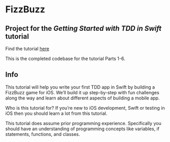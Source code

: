 # FizzBuzz
## Project for the *Getting Started with TDD in Swift* tutorial

Find the tutorial [here](https://medium.com/@ynzc/getting-started-with-tdd-in-swift-2fab3e07204b)

This is the completed codebase for the tutorial Parts 1-6.

## Info
This tutorial will help you write your first TDD app in Swift by building a FizzBuzz game for iOS. We’ll build it up step-by-step with fun challenges along the way and learn about different aspects of building a mobile app.

Who is this tutorial for?
If you’re new to iOS development, Swift or testing in iOS then you should learn a lot from this tutorial.

This tutorial does assume prior programming experience. Specifically you should have an understanding of programming concepts like variables, if statements, functions, and classes.
